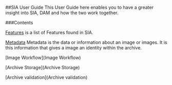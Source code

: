 ##SIA User Guide
This User Guide here enables you to have a greater insight into SIA, DAM and how the two work together.

###Contents
   
[Features](Features) is a list of Features found in SIA. 

[Metadata](Metadata)
Metadata is the data or information about an image or images. It is this information that gives a image an identity within the archive.
 
[Image Workflow](Image Workflow)

[Archive Storage](Archive Storage)

[Archive validation](Archive validation)